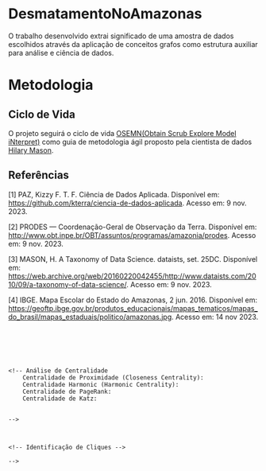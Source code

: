 # DesmatamentoNoAmazonas
O trabalho desenvolvido extrai significado de uma amostra de dados escolhidos através da aplicação de conceitos grafos como estrutura auxiliar para análise e ciência de dados.


<!-- 
# Introdução
# Metodologia
    # OSEMN
    #
-->

# Metodologia
## Ciclo de Vida 
O projeto seguirá o ciclo de vida [OSEMN(Obtain Scrub Explore Model iNterpret)](#https://web.archive.org/web/20160220042455/http://www.dataists.com/2010/09/a-taxonomy-of-data-science/) como guia de metodologia ágil proposto pela cientista de dados [Hilary Mason](#https://web.archive.org/web/20160220042455/http://www.dataists.com/2010/09/a-taxonomy-of-data-science/).


## Referências
[1] PAZ, Kizzy F. T. F. Ciência de Dados Aplicada. Disponível em: <https://github.com/kterra/ciencia-de-dados-aplicada>. Acesso em: 9 nov. 2023.

[2] PRODES — Coordenação-Geral de Observação da Terra. Disponível em: <http://www.obt.inpe.br/OBT/assuntos/programas/amazonia/prodes>. Acesso em: 9 nov. 2023.

[3] MASON, H. A Taxonomy of Data Science. dataists, set. 25DC. Disponível em: <https://web.archive.org/web/20160220042455/http://www.dataists.com/2010/09/a-taxonomy-of-data-science/>. Acesso em: 9 nov. 2023.

‌[4] IBGE. Mapa Escolar do Estado do Amazonas, 2 jun. 2016.
Disponível em: <https://geoftp.ibge.gov.br/produtos_educacionais/mapas_tematicos/mapas_do_brasil/mapas_estaduais/politico/amazonas.jpg>. Acesso em: 14 nov 2023.
‌

‌

‌
<!-- IDEIAS -->
 
 <!-- 1. Existe uma correlação entre conectividade e Desmatamento?

        1. Atribui-se peso aos cliques buscando os números de desmatamento total em cada clique

        2. Atribui-se 
 -->
 
 <!-- 2. Correlação Local?

        Considere a correlação local, onde você examina a correlação entre o desmatamento de um município e o desmatamento de seus vizinhos diretamente conectados. Isso pode revelar padrões locais na relação entre conectividade e desmatamento.
 -->


 <!-- 3. Identificação de Cliques?

        Observando cliques verifique se eles possuem características semelhantes sobre desmatamento ou sobre urbanização, ou sobre demais métricas.


 -->


  <!-- 4. Análise de Fluxo nos algoritmos?
        Explore algoritmos de fluxo em grafos para entender como a conectividade impacta a disseminação do desmatamento através da rede viária. Considere algoritmos de caminho mínimo ponderado para modelar o impacto ambiental da conectividade.
 -->

<!-- 5. Centralidade dos vértices
        Calcule métricas de centralidade dos vértices, como a centralidade de grau, centralidade de proximidade ou centralidade de intermediação, para identificar os municípios mais centrais em termos de conectividade. Analise se esses municípios centrais têm padrões distintos de desmatamento.

 -->


<!-- PERSISTENTES -->

    <!-- Análise de Centralidade 
        Centralidade de Proximidade (Closeness Centrality):
        Centralidade Harmonic (Harmonic Centrality):
        Centralidade de PageRank:
        Centralidade de Katz:


    -->



    <!-- Identificação de Cliques -->



<!-- ESTRATÉGIAS INTERESSANTES INDEPENDENTE DE TUDO -->
<!-- Normalização de dados de desmatamento:
    Criação de uma escala de desmatamento em uma escala comum de 0 a 1
    Responder a pergunta: Por quê a normalização dos dados é interessante?
-->

    -->